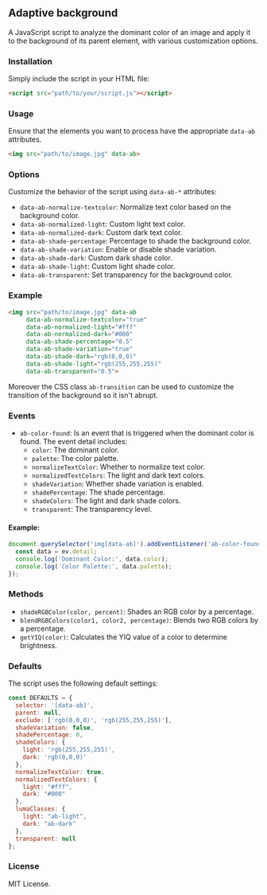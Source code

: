 ## Adaptive background

A JavaScript script to analyze the dominant color of an image and apply it to the background of its parent element, with various customization options.

### Installation

Simply include the script in your HTML file:

```html
<script src="path/to/your/script.js"></script>
```

### Usage

Ensure that the elements you want to process have the appropriate `data-ab` attributes.

```html
<img src="path/to/image.jpg" data-ab>
```

### Options

Customize the behavior of the script using `data-ab-*` attributes:

- `data-ab-normalize-textcolor`: Normalize text color based on the background color.
- `data-ab-normalized-light`: Custom light text color.
- `data-ab-normalized-dark`: Custom dark text color.
- `data-ab-shade-percentage`: Percentage to shade the background color.
- `data-ab-shade-variation`: Enable or disable shade variation.
- `data-ab-shade-dark`: Custom dark shade color.
- `data-ab-shade-light`: Custom light shade color.
- `data-ab-transparent`: Set transparency for the background color.

### Example

```html
<img src="path/to/image.jpg" data-ab
     data-ab-normalize-textcolor="true"
     data-ab-normalized-light="#fff"
     data-ab-normalized-dark="#000"
     data-ab-shade-percentage="0.5"
     data-ab-shade-variation="true"
     data-ab-shade-dark="rgb(0,0,0)"
     data-ab-shade-light="rgb(255,255,255)"
     data-ab-transparent="0.5">
```

Moreover the CSS class `ab-transition` can be used to customize the transition of the background so it isn't abrupt.

### Events

- `ab-color-found`: Is an event that is triggered when the dominant color is found. The event detail includes:
  - `color`: The dominant color.
  - `palette`: The color palette.
  - `normalizeTextColor`: Whether to normalize text color.
  - `normalizedTextColors`: The light and dark text colors.
  - `shadeVariation`: Whether shade variation is enabled.
  - `shadePercentage`: The shade percentage.
  - `shadeColors`: The light and dark shade colors.
  - `transparent`: The transparency level.

#### Example:

```javascript
document.querySelector('img[data-ab]').addEventListener('ab-color-found', (ev) => {
  const data = ev.detail;
  console.log('Dominant Color:', data.color);
  console.log('Color Palette:', data.palette);
});
```

### Methods

- `shadeRGBColor(color, percent)`: Shades an RGB color by a percentage.
- `blendRGBColors(color1, color2, percentage)`: Blends two RGB colors by a percentage.
- `getYIQ(color)`: Calculates the YIQ value of a color to determine brightness.

### Defaults

The script uses the following default settings:

```javascript
const DEFAULTS = {
  selector: '[data-ab]',
  parent: null,
  exclude: ['rgb(0,0,0)', 'rgb(255,255,255)'],
  shadeVariation: false,
  shadePercentage: 0,
  shadeColors: {
    light: 'rgb(255,255,255)',
    dark: 'rgb(0,0,0)'
  },
  normalizeTextColor: true,
  normalizedTextColors: {
    light: "#fff",
    dark: "#000"
  },
  lumaClasses: {
    light: "ab-light",
    dark: "ab-dark"
  },
  transparent: null
};
```

### License

MIT License.
